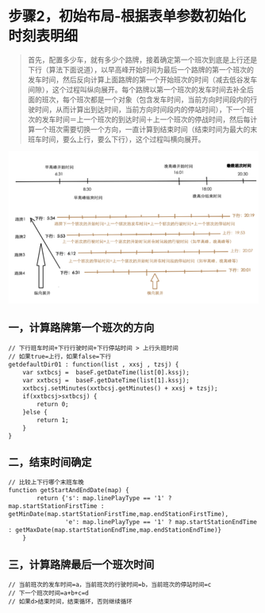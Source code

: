 # 步骤2，初始布局-根据表单参数初始化时刻表明细
> 首先，配置多少车，就有多少个路牌，接着确定第一个班次到底是上行还是下行（算法下面说道），以早高峰开始时间为最后一个路牌的第一个班次的发车时间，然后反向计算上面路牌的第一个开始班次的时间（减去低谷发车间隙），这个过程叫纵向展开。每个路牌以第一个班次的发车时间去补全后面的班次，每个班次都是一个对象（包含发车时间，当前方向时间段内的行驶时间，从而计算出到达时间，当前方向时间段内的停站时间），下一个班次的发车时间＝上一个班次的到达时间＋上一个班次的停战时间，然后每计算一个班次需要切换一个方向，一直计算到结束时间（结束时间为最大的末班车时间，要么上行，要么下行），这个过程叫横向展开。

![](/assets/step2_2.png)

## 一，计算路牌第一个班次的方向

```
// 下行班车时间+下行行驶时间+下行停站时间 > 上行头班时间
// 如果true=上行，如果false=下行
getdefaultDir01 : function(list , xxsj , tzsj) {
	var sxtbcsj =  baseF.getDateTime(list[0].kssj);
	var xxtbcsj =  baseF.getDateTime(list[1].kssj);
	xxtbcsj.setMinutes(xxtbcsj.getMinutes() + xxsj + tzsj);
	if(xxtbcsj>sxtbcsj) {
		return 0;
	}else {
		return 1;
	}
}
```

## 二，结束时间确定

```
// 比较上下行哪个末班车晚
function getStartAndEndDate(map) {
		return {'s': map.linePlayType == '1' ? map.startStationFirstTime : getMinDate(map.startStationFirstTime,map.endStationFirstTime),
				'e': map.linePlayType == '1' ? map.startStationEndTime : getMaxDate(map.startStationEndTime,map.endStationEndTime)}
	}
```

## 三，计算路牌最后一个班次时间

```
// 当前班次的发车时间=a，当前班次的行驶时间=b，当前班次的停站时间=c
// 下一个班次时间=a+b+c=d
// 如果d>结束时间，结束循环，否则继续循环
```



